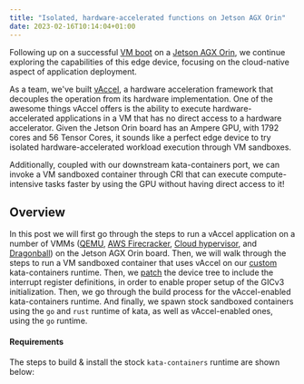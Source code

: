 ```yaml
---
title: "Isolated, hardware-accelerated functions on Jetson AGX Orin"
date: 2023-02-16T10:14:04+01:00
---
```


Following up on a successful [VM boot](/orin-vm) on a [Jetson AGX
Orin](https://www.nvidia.com/en-il/autonomous-machines/embedded-systems/jetson-orin/),
we continue exploring the capabilities of this edge device, focusing on the
cloud-native aspect of application deployment.

As a team, we've built [vAccel](https://docs.vaccel.org), a hardware
acceleration framework that decouples the operation from its hardware
implementation. One of the awesome things vAccel offers is the ability to
execute hardware-accelerated applications in a VM that has no direct access to
a hardware accelerator. Given the Jetson Orin board has an Ampere GPU, with
1792 cores and 56 Tensor Cores, it sounds like a perfect edge device to try
isolated hardware-accelerated workload execution through VM sandboxes. 

Additionally, coupled with our downstream kata-containers port, we can invoke a
VM sandboxed container through CRI that can execute compute-intensive tasks
faster by using the GPU without having direct access to it!

## Overview

In this post we will first go through the steps to run a vAccel application on
a number of VMMs ([QEMU](https://github.com/qemu/qemu), [AWS
Firecracker](https://github.com/firecracker-microvm/firecracker), [Cloud
hypervisor](https://github.com/cloud-hypervisor/cloud-hypervisor), and
[Dragonball](https://github.com/kata-containers/kata-containers/)) on the
Jetson AGX Orin board. Then, we will walk through the steps to run a VM
sandboxed container that uses vAccel on our
[custom](https://github.com/nubificus/kata-containers) kata-containers runtime.
Then, we [patch](/orin-vm#Solution) the device tree to include the interrupt
register definitions, in order to enable proper setup of the GICv3
initialization. Then, we go through the build process for the vAccel-enabled
kata-containers runtime. And finally, we spawn stock sandboxed containers using
the `go` and `rust` runtime of kata, as well as vAccel-enabled ones, using the
`go` runtime.


#### Requirements

The steps to build & install the stock `kata-containers` runtime are shown below:

```sh



```


